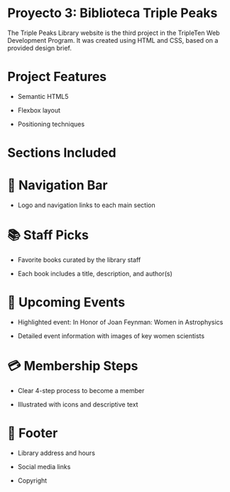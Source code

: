 # Proyecto 3: Biblioteca Triple Peaks

The Triple Peaks Library website is the third project in the TripleTen Web Development Program. It was created using HTML and CSS, based on a provided design brief.

# Project Features

* Semantic HTML5

* Flexbox layout

* Positioning techniques

# Sections Included

# 🧭 Navigation Bar
* Logo and navigation links to each main section

# 📚 Staff Picks
* Favorite books curated by the library staff

* Each book includes a title, description, and author(s)

# 🌌 Upcoming Events
* Highlighted event: In Honor of Joan Feynman: Women in Astrophysics

* Detailed event information with images of key women scientists

# 💳 Membership Steps
* Clear 4-step process to become a member

* Illustrated with icons and descriptive text

# 📍 Footer
* Library address and hours

* Social media links

* Copyright
